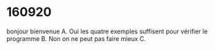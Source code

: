 # 160920
bonjour bienvenue
A. Oui les quatre exemples suffisent pour vérifier le programme
B. Non on ne peut pas faire mieux 
C. 
